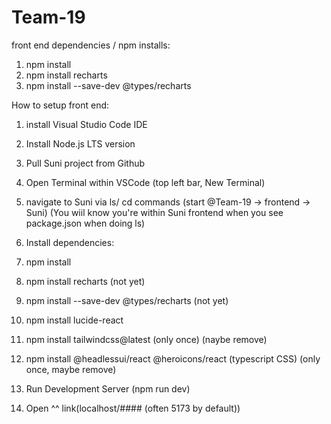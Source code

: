 # Team-19


front end dependencies / npm installs:

1. npm install
2. npm install recharts
3. npm install --save-dev @types/recharts


How to setup front end:

1. install Visual Studio Code IDE
2. Install Node.js LTS version
3. Pull Suni project from Github
4. Open Terminal within VSCode (top left bar, New Terminal)
5. navigate to Suni via ls/ cd commands (start @Team-19 -> frontend -> Suni) (You wiil know you're within Suni frontend when you see package.json when doing ls)
6. Install dependencies:
  1. npm install
  2. npm install recharts (not yet)
  3. npm install --save-dev @types/recharts (not yet)
  4. npm install lucide-react
  5. npm install tailwindcss@latest (only once) (naybe remove)
  6. npm install @headlessui/react @heroicons/react (typescript CSS) (only once, maybe remove)


7. Run Development Server (npm run dev)
8. Open ^^ link(localhost/#### (often 5173 by default))